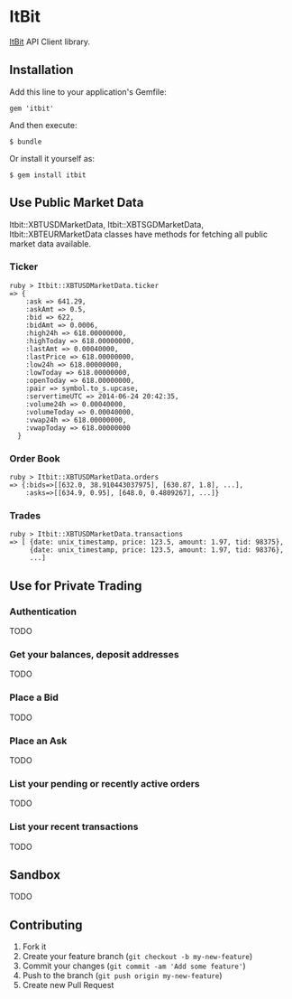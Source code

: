 # ItBit

[ItBit](https://www.itbit.com) API Client library.


## Installation

Add this line to your application's Gemfile:

    gem 'itbit'

And then execute:

    $ bundle

Or install it yourself as:

    $ gem install itbit


## Use Public Market Data

Itbit::XBTUSDMarketData, Itbit::XBTSGDMarketData, Itbit::XBTEURMarketData classes have methods for
fetching all public market data available.

### Ticker

    ruby > Itbit::XBTUSDMarketData.ticker
    => {
        :ask => 641.29,
        :askAmt => 0.5,
        :bid => 622,
        :bidAmt => 0.0006,
        :high24h => 618.00000000,
        :highToday => 618.00000000,
        :lastAmt => 0.00040000,
        :lastPrice => 618.00000000,
        :low24h => 618.00000000,
        :lowToday => 618.00000000,
        :openToday => 618.00000000,
        :pair => symbol.to_s.upcase,
        :servertimeUTC => 2014-06-24 20:42:35,
        :volume24h => 0.00040000,
        :volumeToday => 0.00040000,
        :vwap24h => 618.00000000,
        :vwapToday => 618.00000000
      }

### Order Book

    ruby > Itbit::XBTUSDMarketData.orders
    => {:bids=>[[632.0, 38.910443037975], [630.87, 1.8], ...],
        :asks=>[[634.9, 0.95], [648.0, 0.4809267], ...]}

### Trades

    ruby > Itbit::XBTUSDMarketData.transactions
    => [ {date: unix_timestamp, price: 123.5, amount: 1.97, tid: 98375},
         {date: unix_timestamp, price: 123.5, amount: 1.97, tid: 98376},
         ...]

## Use for Private Trading

### Authentication
TODO

### Get your balances, deposit addresses
TODO

### Place a Bid
TODO

### Place an Ask
TODO

### List your pending or recently active orders
TODO

### List your recent transactions
TODO

## Sandbox
TODO

## Contributing

1. Fork it
2. Create your feature branch (`git checkout -b my-new-feature`)
3. Commit your changes (`git commit -am 'Add some feature'`)
4. Push to the branch (`git push origin my-new-feature`)
5. Create new Pull Request
